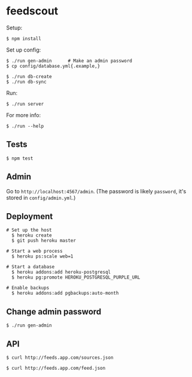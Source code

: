 # feedscout

Setup:

    $ npm install

Set up config:

    $ ./run gen-admin      # Make an admin password
    $ cp config/database.yml{.example,}

    $ ./run db-create
    $ ./run db-sync

Run:

    $ ./run server

For more info:

    $ ./run --help

Tests
-----

    $ npm test

Admin
-----

Go to `http://localhost:4567/admin`.
(The password is likely `password`, it's stored in `config/admin.yml`.)

Deployment
----------

    # Set up the host
      $ heroku create
      $ git push heroku master

    # Start a web process
      $ heroku ps:scale web=1

    # Start a database
      $ heroku addons:add heroku-postgresql
      $ heroku pg:promote HEROKU_POSTGRESQL_PURPLE_URL

    # Enable backups
      $ heroku addons:add pgbackups:auto-month

Change admin password
---------------------

    $ ./run gen-admin

API
---

    $ curl http://feeds.app.com/sources.json

    $ curl http://feeds.app.com/feed.json
